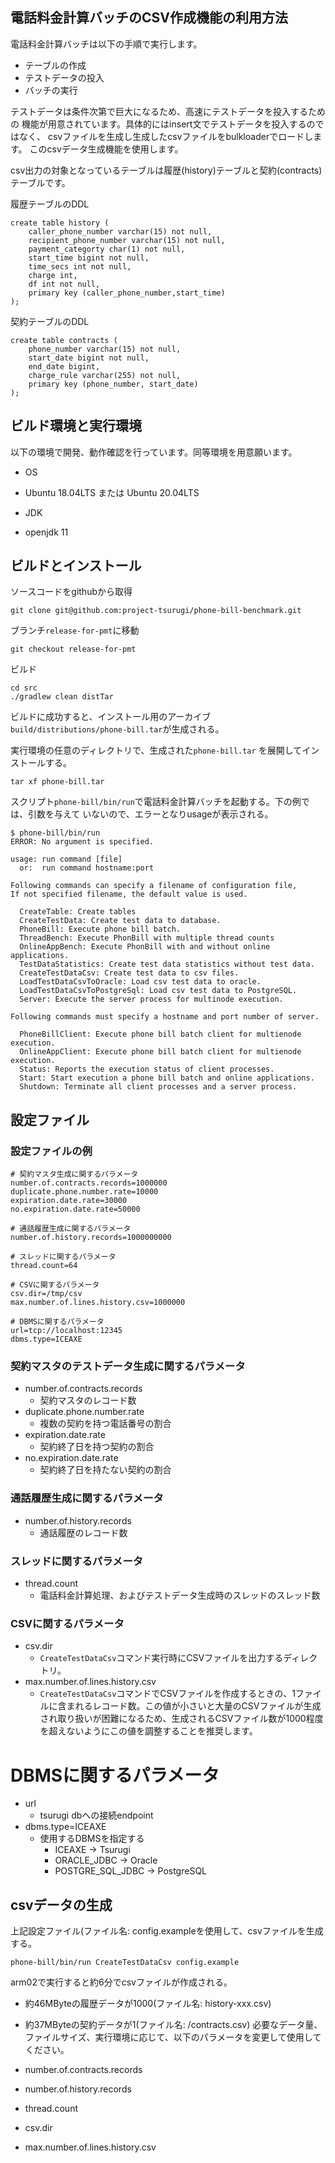 ## 電話料金計算バッチのCSV作成機能の利用方法

電話料金計算バッチは以下の手順で実行します。

* テーブルの作成
* テストデータの投入
* バッチの実行

テストデータは条件次第で巨大になるため、高速にテストデータを投入するための
機能が用意されています。具体的にはinsert文でテストデータを投入するのではなく、
csvファイルを生成し生成したcsvファイルをbulkloaderでロードします。
このcsvデータ生成機能を使用します。

csv出力の対象となっているテーブルは履歴(history)テーブルと契約(contracts)テーブルです。

履歴テーブルのDDL
```
create table history (
    caller_phone_number varchar(15) not null,
    recipient_phone_number varchar(15) not null,
    payment_categorty char(1) not null,
    start_time bigint not null,
    time_secs int not null,
    charge int,
    df int not null,
    primary key (caller_phone_number,start_time)
);
```
契約テーブルのDDL
```
create table contracts (
    phone_number varchar(15) not null,
    start_date bigint not null,
    end_date bigint,
    charge_rule varchar(255) not null,
    primary key (phone_number, start_date)
);
```


## ビルド環境と実行環境

以下の環境で開発、動作確認を行っています。同等環境を用意願います。

* OS
 - Ubuntu 18.04LTS または Ubuntu 20.04LTS
* JDK
 - openjdk 11

## ビルドとインストール

ソースコードをgithubから取得

```
git clone git@github.com:project-tsurugi/phone-bill-benchmark.git
```

ブランチ`release-for-pmt`に移動

```
git checkout release-for-pmt
```


ビルド

```
cd src
./gradlew clean distTar
```
ビルドに成功すると、インストール用のアーカイブ`build/distributions/phone-bill.tar`が生成される。

実行環境の任意のディレクトリで、生成された`phone-bill.tar` を展開してインストールする。

```
tar xf phone-bill.tar
```

スクリプト`phone-bill/bin/run`で電話料金計算バッチを起動する。下の例では、引数を与えて
いないので、エラーとなりusageが表示される。

```
$ phone-bill/bin/run
ERROR: No argument is specified.

usage: run command [file]
  or:  run command hostname:port

Following commands can specify a filename of configuration file,
If not specified filename, the default value is used.

  CreateTable: Create tables
  CreateTestData: Create test data to database.
  PhoneBill: Execute phone bill batch.
  ThreadBench: Execute PhonBill with multiple thread counts
  OnlineAppBench: Execute PhonBill with and without online applications.
  TestDataStatistics: Create test data statistics without test data.
  CreateTestDataCsv: Create test data to csv files.
  LoadTestDataCsvToOracle: Load csv test data to oracle.
  LoadTestDataCsvToPostgreSql: Load csv test data to PostgreSQL.
  Server: Execute the server process for multinode execution.

Following commands must specify a hostname and port number of server.

  PhoneBillClient: Execute phone bill batch client for multienode execution.
  OnlineAppClient: Execute phone bill batch client for multienode execution.
  Status: Reports the execution status of client processes.
  Start: Start execution a phone bill batch and online applications.
  Shutdown: Terminate all client processes and a server process.
```

## 設定ファイル

### 設定ファイルの例

```
# 契約マスタ生成に関するパラメータ
number.of.contracts.records=1000000
duplicate.phone.number.rate=10000
expiration.date.rate=30000
no.expiration.date.rate=50000

# 通話履歴生成に関するパラメータ
number.of.history.records=1000000000

# スレッドに関するパラメータ
thread.count=64

# CSVに関するパラメータ
csv.dir=/tmp/csv
max.number.of.lines.history.csv=1000000

# DBMSに関するパラメータ
url=tcp://localhost:12345
dbms.type=ICEAXE

```

### 契約マスタのテストデータ生成に関するパラメータ
* number.of.contracts.records
  - 契約マスタのレコード数
* duplicate.phone.number.rate
  - 複数の契約を持つ電話番号の割合
* expiration.date.rate
  - 契約終了日を持つ契約の割合
* no.expiration.date.rate
  - 契約終了日を持たない契約の割合

### 通話履歴生成に関するパラメータ

* number.of.history.records
  - 通話履歴のレコード数

### スレッドに関するパラメータ
* thread.count
  - 電話料金計算処理、およびテストデータ生成時のスレッドのスレッド数

### CSVに関するパラメータ
* csv.dir
  - `CreateTestDataCsv`コマンド実行時にCSVファイルを出力するディレクトリ。
* max.number.of.lines.history.csv
  - `CreateTestDataCsv`コマンドでCSVファイルを作成するときの、1ファイルに含まれるレコード数。この値が小さいと大量のCSVファイルが生成され取り扱いが困難になるため、生成されるCSVファイル数が1000程度を超えないようにこの値を調整することを推奨します。

# DBMSに関するパラメータ
* url
  * tsurugi dbへの接続endpoint
* dbms.type=ICEAXE
  * 使用するDBMSを指定する
    * ICEAXE -> Tsurugi
    * ORACLE_JDBC -> Oracle
    * POSTGRE_SQL_JDBC -> PostgreSQL


## csvデータの生成

上記設定ファイル(ファイル名: config.exampleを使用して、csvファイルを生成する。

```
phone-bill/bin/run CreateTestDataCsv config.example 
```

arm02で実行すると約6分でcsvファイルが作成される。
* 約46MByteの履歴データが1000(ファイル名: history-xxx.csv)
* 約37MByteの契約データが1(ファイル名: /contracts.csv)
必要なデータ量、ファイルサイズ、実行環境に応じて、以下のパラメータを変更して使用してください。

* number.of.contracts.records
* number.of.history.records
* thread.count
* csv.dir
* max.number.of.lines.history.csv






